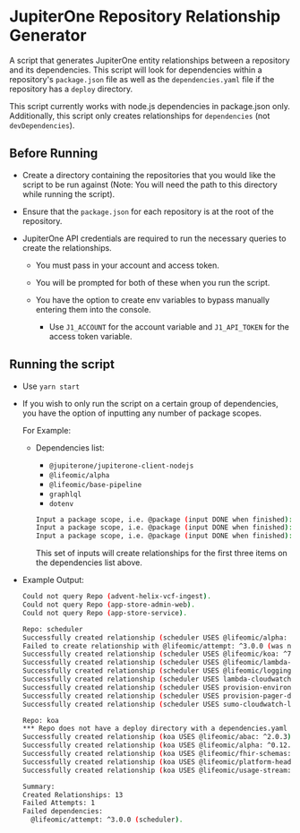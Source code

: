 # JupiterOne Repository Relationship Generator

A script that generates JupiterOne entity relationships between a repository and
its dependencies. This script will look for dependencies within a repository's
`package.json` file as well as the `dependencies.yaml` file if the repository has
a `deploy` directory.

This script currently works with node.js dependencies in package.json only.
Additionally, this script only creates relationships for `dependencies` (not
`devDependencies`).

## Before Running

- Create a directory containing the repositories that you would like the script
  to be run against (Note: You will need the path to this directory while running the
  script).

- Ensure that the `package.json` for each repository is at the root of the
  repository.

- JupiterOne API credentials are required to run the necessary queries to create
  the relationships.

  - You must pass in your account and access token.
  - You will be prompted for both of these when you run the script.
  - You have the option to create env variables to bypass manually entering them
    into the console.

    - Use `J1_ACCOUNT` for the account variable and `J1_API_TOKEN` for the
      access token variable.

## Running the script

- Use `yarn start`

- If you wish to only run the script on a certain group of dependencies, you
  have the option of inputting any number of package scopes.

  For Example:

  - Dependencies list:

    - `@jupiterone/jupiterone-client-nodejs`
    - `@lifeomic/alpha`
    - `@lifeomic/base-pipeline`
    - `graphlql`
    - `dotenv`

    ```bash
    Input a package scope, i.e. @package (input DONE when finished): @lifeomic
    Input a package scope, i.e. @package (input DONE when finished): @jupiterone
    Input a package scope, i.e. @package (input DONE when finished): DONE
    ```

    This set of inputs will create relationships for the first three items on
    the dependencies list above.

- Example Output:

  ```bash
  Could not query Repo (advent-helix-vcf-ingest).
  Could not query Repo (app-store-admin-web).
  Could not query Repo (app-store-service).
  
  Repo: scheduler
  Successfully created relationship (scheduler USES @lifeomic/alpha: ^0.14.0).
  Failed to create relationship with @lifeomic/attempt: ^3.0.0 (was not found on the graph). Skipped.
  Successfully created relationship (scheduler USES @lifeomic/koa: ^7.1.1).
  Successfully created relationship (scheduler USES @lifeomic/lambda-runtime-tools: ^3.4.1).
  Successfully created relationship (scheduler USES @lifeomic/logging: ^1.0.5).
  Successfully created relationship (scheduler USES lambda-cloudwatch-slack, deploy).
  Successfully created relationship (scheduler USES provision-environment, deploy).
  Successfully created relationship (scheduler USES provision-pager-duty, deploy).
  Successfully created relationship (scheduler USES sumo-cloudwatch-logs, deploy).
  
  Repo: koa
  *** Repo does not have a deploy directory with a dependencies.yaml ***
  Successfully created relationship (koa USES @lifeomic/abac: ^2.0.3).
  Successfully created relationship (koa USES @lifeomic/alpha: ^0.12.1).
  Successfully created relationship (koa USES @lifeomic/fhir-schemas: ^2.1.1).
  Successfully created relationship (koa USES @lifeomic/platform-headers: ^1.3.0).
  Successfully created relationship (koa USES @lifeomic/usage-stream: ^6.0.0).
  
  Summary:
  Created Relationships: 13
  Failed Attempts: 1
  Failed dependencies:
    @lifeomic/attempt: ^3.0.0 (scheduler).
  ```
